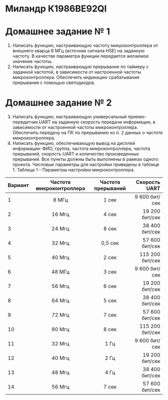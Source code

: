 # Миландр К1986ВЕ92QI

# Домашнее задание № 1
1.	Написать функцию, настраивающую частоту микроконтроллера от внешнего кварца 8 МГц (источник сигнала HSE) на заданную частоту. В качестве параметра функции передается желаемое значение частоты.
2.	Написать функцию, настраивающую прерывание по таймеру с заданной частотой, в зависимости от настроенной частоты микроконтроллера. Обеспечить индикацию срабатывания прерывания с помощью светодиодов.

# Домашнее задание № 2
3.	Написать функцию, настраивающую универсальный приемо-передатчик UART на заданную скорость передачи информации, в зависимости от настроенной частоты микроконтроллера. Обеспечить передачу на ПК по прерыванию из п. 2 данных о частоте микроконтроллера.
4.	Написать функцию, обеспечивающую вывод на дисплей информации: ФИО, группа, частота микроконтроллера, частота прерываний, скорость UART и количество произведенных прерываний.
Все пункты должны быть выполнены в рамках одного проекта. Числовые параметры для настройки приведены в таблице 1.
Таблица 1 – Параметры настройки микроконтроллера.

| Вариант | Частота микроконтроллера | Частота прерываний | Скорость UART   |
| ------- |:------------------------:| :-----------------:| -------------:  |
| 1       | 8 МГц                    | 1 сек              | 9 600 бит/сек   |
| 2       | 16 Мгц                   | 4 сек              | 19 200 бит/cек  |
| 3       | 24 Мгц                   | 8 сек              | 38 400 бит/сек  |
| 4       | 32 Мгц                   | 0,5 сек            | 57 600 бит/сек  |
| 5       | 40 Мгц                   | 2 сек              | 115 200 бит/сек |
| 6       | 48 МГц                   | 3 сек              | 9 600 бит/сек   |
| 7       | 56 Мгц                   | 6 сек              | 19 200 бит/сек  |
| 8       | 64 Мгц                   | 5 сек              | 38 400 бит/сек  |
| 9       | 72 Мгц                   | 7 сек              | 57 600 бит/сек  |
| 10      | 80 Мгц                   | 8 сек              | 115 200 бит/сек |
| 11      | 32 Мгц                   | 1 Гц               | 9 600 бит/сек   |
| 12      | 40 Мгц                   | 2 Гц               | 19 200 бит/cек  |
| 13      | 48 Мгц                   | 4 Гц               | 38 400 бит/сек  |
| 14      | 56 Мгц                   | 7 сек              | 57 600 бит/сек  |
